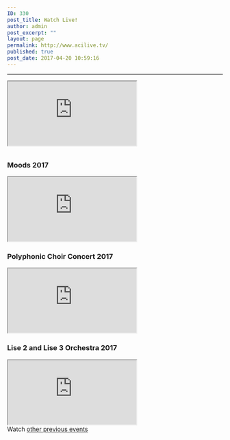 ```yaml
---
ID: 330
post_title: Watch Live!
author: admin
post_excerpt: ""
layout: page
permalink: http://www.acilive.tv/
published: true
post_date: 2017-04-20 10:59:16
---
```

<hr />

<div id="watch-live">
    <div class="embed-responsive embed-responsive-16by9">
        <iframe class="embed-responsive-item" src="https://www.youtube.com/embed/live_stream?channel=UCIQVsLx7MIwj5ZhswD3ff3Q"
            width="300" height="150"></iframe>
    </div>
    <div style="font-size: 11px; padding-top: 10px; width: 560px;"></div>
</div>
<div id="previous-events">
    <div class="row">
        <div class="col-sm-4">
            <h3>Moods 2017</h3>
            <div class="embed-responsive embed-responsive-16by9 align-self-end">
                <iframe class="embed-responsive-item" src="https://www.youtube.com/embed/thkjA94Ymts" width="300" height="150"
                    allowfullscreen="allowfullscreen"></iframe>
            </div>
        </div>
        <div class="col-sm-4">
            <h3>Polyphonic Choir Concert 2017</h3>
            <div class="embed-responsive embed-responsive-16by9">
                <iframe class="embed-responsive-item" src="https://www.youtube.com/embed/vqdqmbaPByw" width="300" height="150"
                    allowfullscreen="allowfullscreen"></iframe>
            </div>
        </div>
        <div class="col-sm-4">
            <h3>Lise 2 and Lise 3 Orchestra 2017</h3>
            <div class="embed-responsive embed-responsive-16by9">
                <iframe src="https://www.youtube.com/embed/m6b3PmVdiCA" width="300" height="150" allowfullscreen="allowfullscreen"></iframe>
            </div>
        </div>
    </div>
    Watch <a href="http://original.livestream.com/acilivetv/folder">other previous events</a>

</div>